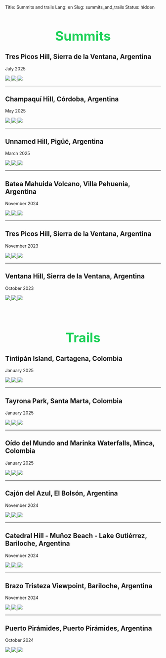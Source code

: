 Title: Summits and trails
Lang: en
Slug: summits_and_trails
Status: hidden

<h1 style="text-align: center; font-size: 3em; color: rgba(12, 205, 76, 0.927);">Summits</h1>

## **Tres Picos Hill, Sierra de la Ventana, Argentina** 

July 2025
<div class="travel-entry-gallery">
    <a href="/images/summits/trespicos1_2.jpg" data-lity>
        <img src="/images/summits/trespicos2.jpg">
    </a>
    <a href="/images/summits/trespicos2_2.jpg" data-lity>
        <img src="/images/summits/trespicos1.jpg">
    </a>
    <a href="/images/summits/trespicos3_2.jpg" data-lity>
        <img src="/images/summits/trespicos3.jpg">
    </a>
</div>

---

## **Champaquí Hill, Córdoba, Argentina** 

May 2025
<div class="travel-entry-gallery">
    <a href="/images/summits/champaqui2.jpg" data-lity>
        <img src="/images/summits/champaqui2.jpg">
    </a>
    <a href="/images/summits/champaqui3.png" data-lity>
        <img src="/images/summits/champaqui3.png">
    </a>
    <a href="/images/summits/champaqui1.jpg" data-lity>
        <img src="/images/summits/champaqui1.jpg">
    </a>
</div>

---

## **Unnamed Hill, Pigüé, Argentina** 

March 2025
<div class="travel-entry-gallery">
    <a href="/images/summits/innominado3.jpg" data-lity>
        <img src="/images/summits/innominado3.jpg">
    </a>
    <a href="/images/summits/innominado1.jpg" data-lity>
        <img src="/images/summits/innominado1.jpg">
    </a>
    <a href="/images/summits/innominado2.jpg" data-lity>
        <img src="/images/summits/innominado2.jpg">
    </a>
</div>

---

## **Batea Mahuida Volcano, Villa Pehuenia, Argentina** 

November 2024
<div class="travel-entry-gallery">
    <a href="/images/summits/mahuida1.jpg" data-lity>
        <img src="/images/summits/mahuida1.jpg">
    </a>
    <a href="/images/summits/mahuida2.jpg" data-lity>
        <img src="/images/summits/mahuida2.jpg">
    </a>
    <a href="/images/summits/mahuida3.jpg" data-lity>
        <img src="/images/summits/mahuida3.jpg">
    </a>
</div>

---

## **Tres Picos Hill, Sierra de la Ventana, Argentina** 

November 2023
<div class="travel-entry-gallery">
    <a href="/images/summits/trespicos2.jpg" data-lity>
        <img src="/images/summits/trespicos2.jpg">
    </a>
    <a href="/images/summits/trespicos1.jpg" data-lity>
        <img src="/images/summits/trespicos1.jpg">
    </a>
    <a href="/images/summits/trespicos3.jpg" data-lity>
        <img src="/images/summits/trespicos3.jpg">
    </a>
</div>

---

## **Ventana Hill, Sierra de la Ventana, Argentina** 

October 2023
<div class="travel-entry-gallery">
    <a href="/images/summits/ventana2.jpg" data-lity>
        <img src="/images/summits/ventana2.jpg">
    </a>
    <a href="/images/summits/ventana1.jpg" data-lity>
        <img src="/images/summits/ventana1.jpg">
    </a>
    <a href="/images/summits/ventana3.jpg" data-lity>
        <img src="/images/summits/ventana3.jpg">
    </a>
</div>


<br>
<br>


<h1 style="text-align: center; font-size: 3em; color: rgba(12, 205, 76, 0.927);">Trails</h1>

## **Tintipán Island, Cartagena, Colombia**

January 2025
<div class="travel-entry-gallery">
    <a href="/images/trails/tintipan1.jpg" data-lity>
        <img src="/images/trails/tintipan1.jpg">
    </a>
    <a href="/images/trails/tintipan3.jpg" data-lity>
        <img src="/images/trails/tintipan3.jpg">
    </a>
    <a href="/images/trails/tintipan2.jpg" data-lity>
        <img src="/images/trails/tintipan2.jpg">
    </a>
</div>

---

## **Tayrona Park, Santa Marta, Colombia**

January 2025
<div class="travel-entry-gallery">
    <a href="/images/trails/tayrona2.jpg" data-lity>
        <img src="/images/trails/tayrona2.jpg">
    </a>
    <a href="/images/trails/tayrona1.jpg" data-lity>
        <img src="/images/trails/tayrona1.jpg">
    </a>
    <a href="/images/trails/tayrona3.jpg" data-lity>
        <img src="/images/trails/tayrona3.jpg">
    </a>
</div>

---

## **Oído del Mundo and Marinka Waterfalls, Minca, Colombia**

January 2025
<div class="travel-entry-gallery">
    <a href="/images/trails/cascadas1.jpg" data-lity>
        <img src="/images/trails/cascadas1.jpg">
    </a>
    <a href="/images/trails/cascadas3.jpg" data-lity>
        <img src="/images/trails/cascadas3.jpg">
    </a>
    <a href="/images/trails/cascadas2.jpg" data-lity>
        <img src="/images/trails/cascadas2.jpg">
    </a>
</div>

---

## **Cajón del Azul, El Bolsón, Argentina**

November 2024
<div class="travel-entry-gallery">
    <a href="/images/trails/cajondelazul1.jpg" data-lity>
        <img src="/images/trails/cajondelazul1.jpg">
    </a>
    <a href="/images/trails/cajondelazul3.jpg" data-lity>
        <img src="/images/trails/cajondelazul3.jpg">
    </a>
    <a href="/images/trails/cajondelazul2.jpg" data-lity>
        <img src="/images/trails/cajondelazul2.jpg">
    </a>
</div>

---

## **Catedral Hill - Muñoz Beach - Lake Gutiérrez, Bariloche, Argentina**

November 2024
<div class="travel-entry-gallery">
    <a href="/images/trails/gutierrez3.jpg" data-lity>
        <img src="/images/trails/gutierrez3.jpg">
    </a>
    <a href="/images/trails/gutierrez2.jpg" data-lity>
        <img src="/images/trails/gutierrez2.jpg">
    </a>
    <a href="/images/trails/gutierrez1.jpg" data-lity>
        <img src="/images/trails/gutierrez1.jpg">
    </a>
</div>

---

## **Brazo Tristeza Viewpoint, Bariloche, Argentina**

November 2024
<div class="travel-entry-gallery">
    <a href="/images/trails/brazotristeza1.jpg" data-lity>
        <img src="/images/trails/brazotristeza1.jpg">
    </a>
    <a href="/images/trails/brazotristeza2.jpg" data-lity>
        <img src="/images/trails/brazotristeza2.jpg">
    </a>
    <a href="/images/trails/brazotristeza3.jpg" data-lity>
        <img src="/images/trails/brazotristeza3.jpg">
    </a>
</div>

---

## **Puerto Pirámides, Puerto Pirámides, Argentina**

October 2024
<div class="travel-entry-gallery">
    <a href="/images/trails/madryn1.jpg" data-lity>
        <img src="/images/trails/madryn1.jpg">
    </a>
    <a href="/images/trails/madryn2.jpg" data-lity>
        <img src="/images/trails/madryn2.jpg">
    </a>
    <a href="/images/trails/madryn3.jpg" data-lity>
        <img src="/images/trails/madryn3.jpg">
    </a>
</div>